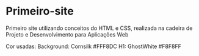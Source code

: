 # Primeiro-site
Primeiro site utilizando conceitos do HTML e CSS, realizada na cadeira de Projeto e Desenvolvimento para Aplicações Web

Cor usadas: 
    Background: Cornsilk #FFF8DC
    H1: GhostWhite #F8F8FF
